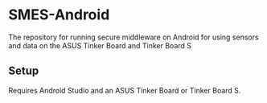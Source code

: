 # SMES-Android
The repository for running secure middleware on Android for using sensors and data on the ASUS Tinker Board and Tinker Board S


## Setup
Requires Android Studio and an ASUS Tinker Board or Tinker Board S.
